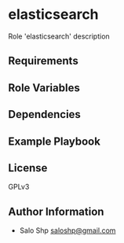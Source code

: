 elasticsearch
=========

Role 'elasticsearch' description

Requirements
------------

Role Variables
--------------

Dependencies
------------

Example Playbook
----------------

License
-------

GPLv3

Author Information
------------------

- Salo Shp <saloshp@gmail.com>

